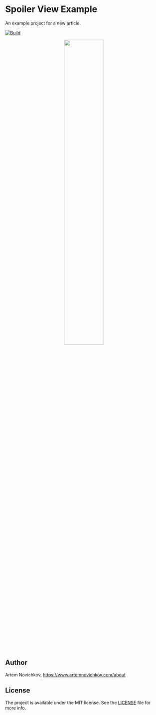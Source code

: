 
# Spoiler View Example

An example project for a new article.

[![Build](https://github.com/artemnovichkov/SpoilerViewExample/actions/workflows/build.yml/badge.svg)](https://github.com/artemnovichkov/SpoilerViewExample/actions/workflows/build.yml)

<p align="center"/>
  <img src=".github/screenshot.gif" width="50%"/>
</p>

## Author

Artem Novichkov, https://www.artemnovichkov.com/about

## License

The project is available under the MIT license. See the [LICENSE](./LICENSE) file for more info.

